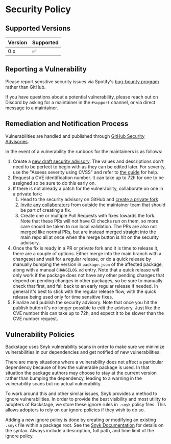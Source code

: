 # Security Policy

## Supported Versions

| Version | Supported          |
| ------- | ------------------ |
| 0.x     | :white_check_mark: |

## Reporting a Vulnerability

Please report sensitive security issues via Spotify's [bug-bounty program](https://hackerone.com/spotify) rather than GitHub.

If you have questions about a potential vulnerability, please reach out on Discord by asking for a maintainer in the `#support` channel, or via direct message to a maintainer.

## Remediation and Notification Process

Vulnerabilities are handled and published through [GitHub Security Advisories](https://docs.github.com/en/code-security/security-advisories/about-github-security-advisories).

In the event of a vulnerability the runbook for the maintainers is as follows:

1. Create a [new draft security advisory](https://github.com/backstage/backstage/security/advisories/new). The values and descriptions don't need to be perfect to begin with as they can be edited later. For severity, use the "Assess severity using CVSS" and refer to [the guide](https://www.first.org/cvss/v3.1/user-guide) for help.
2. Request a CVE identification number. It can take up to 72h for one to be assigned so be sure to do this early on.
3. If there is not already a patch for the vulnerability, collaborate on one in a private fork:
   1. Head to the security advisory on GitHub and [create a private fork](https://docs.github.com/en/code-security/security-advisories/collaborating-in-a-temporary-private-fork-to-resolve-a-security-vulnerability)
   1. [Invite any collaborators](https://docs.github.com/en/code-security/security-advisories/adding-a-collaborator-to-a-security-advisory) from outside the maintainer team that should be part of creating a fix.
   1. Create one or multiple Pull Requests with fixes towards the fork. Note that these PRs will not have CI checks run on them, so more care should be taken to run local validation. The PRs are also not merged like normal PRs, but are instead merged straight into the main repo all at once when the merge button is hit on the security advisory.
4. Once the fix is ready in a PR or private fork and it is time to release it, there are a couple of options. Either merge into the main branch with a changeset and wait for a regular release, or do a quick release by manually bumping the version in `package.json` of the affected package, along with a manual `CHANGELOG.md` entry. Note that a quick release will only work if the package does not have any other pending changes that depend on pending changes in other packages, so be sure to manually check that first, and fall back to an early regular release if needed. In general it's best to stick with the regular release flow, with the quick release being used only for time sensitive fixes.
5. Finalize and publish the security advisory. Note that once you hit the publish button it's no longer possible to edit the advisory. Just like the CVE number this can take up to 72h, and expect it to be slower than the CVE number request.

## Vulnerability Policies

Backstage uses Snyk vulnerability scans in order to make sure we minimize vulnerabilities in our dependencies and get notified of new vulnerabilities.

There are many situations where a vulnerability does not affect a particular dependency because of how the vulnerable package is used. In that situation the package authors may choose to stay at the current version rather than bumping the dependency, leading to a warning in the vulnerability scans but no actual vulnerability.

To work around this and other similar issues, Snyk provides a method to ignore vulnerabilities. In order to provide the best visibility and most utility to adopters of Backstage, we store these ignore rules in `.snyk` policy files. This allows adopters to rely on our ignore policies if they wish to do so.

Adding a new ignore policy is done by creating or modifying an existing `.snyk` file within a package root. See the [Snyk Documentation](https://support.snyk.io/hc/en-us/articles/360007487097-The-snyk-file) for details on the syntax. Always include a description, full path, and time limit of the ignore policy.
